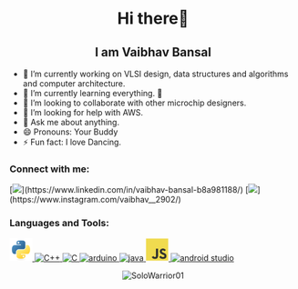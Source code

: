 <h1 align="center">Hi there👋</h1>
<h2 align="center">I am Vaibhav Bansal</h2>

- 🔭 I’m currently working on VLSI design, data structures and algorithms and computer architecture.
- 🌱 I’m currently learning everything. 🤣
- 👯 I’m looking to collaborate with other microchip designers.
- 🤔 I’m looking for help with AWS.
- 💬 Ask me about anything.
- 😄 Pronouns: Your Buddy
- ⚡ Fun fact: I love Dancing.

<h3 align="left">Connect with me:</h3>
<p align="left">
    [<img src="https://img.shields.io/badge/linkedin-%2312100E.svg?&style=for-the-badge&logo=linkedin&logoColor=white&color=black" />](https://www.linkedin.com/in/vaibhav-bansal-b8a981188/)
    [<img src="https://img.shields.io/badge/instagram-%2312100E.svg?&style=for-the-badge&logo=instagram&logoColor=white&color=black" />](https://www.instagram.com/vaibhav__2902/)
</p>

<h3 align="left">Languages and Tools:</h3>
<p align="left">
    <a href="https://www.python.org" target="_blank"> <img src="https://raw.githubusercontent.com/devicons/devicon/master/icons/python/python-original.svg" alt="python" width="40" height="40"/> </a>
    <a href="https://www.w3schools.com/CPP/default.asp" target="_blank"> <img src="https://static.cdnlogo.com/logos/c/76/c.svg" alt="C++" width="40" height="40"/> </a>
    <a href="https://www.cprogramming.com/" target="_blank"> <img src="https://upload.wikimedia.org/wikipedia/commons/1/18/C_Programming_Language.svg" alt="C" width="40" height="40"/> </a>
    <a href="https://www.arduino.cc/" target="_blank"> <img src="https://upload.wikimedia.org/wikipedia/commons/8/87/Arduino_Logo.svg" alt="arduino" width="40" height="40"/> </a>
    <a href="https://www.java.com/en/" target="_blank"> <img src="https://www.vectorlogo.zone/logos/java/java-icon.svg" alt="java" width="40" height="40"/> </a>
    <a href="https://developer.mozilla.org/en-US/docs/Web/JavaScript" target="_blank"> <img src="https://raw.githubusercontent.com/devicons/devicon/master/icons/javascript/javascript-original.svg" alt="javascript" width="40" height="40"/> </a>
    <a href="https://developer.android.com/studio" target="_blank"> <img src="https://upload.wikimedia.org/wikipedia/commons/8/8f/Breezeicons-apps-48-android-studio.svg" alt="android studio" width="40" height="40"/> </a>
    
</p>


<p align="center"> <img src=https://github-readme-stats.vercel.app/api?username=SoloWarrior01&show_icons=true alt=SoloWarrior01 /> </p>

